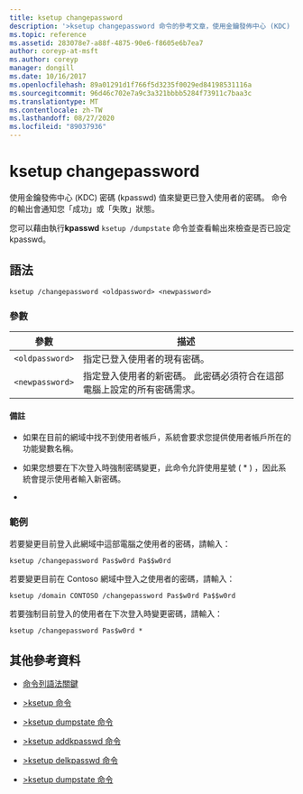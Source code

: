 ```yaml
---
title: ksetup changepassword
description: '>ksetup changepassword 命令的參考文章，使用金鑰發佈中心 (KDC) 密碼 (kpasswd) 值來變更已登入使用者的密碼。'
ms.topic: reference
ms.assetid: 283078e7-a88f-4875-90e6-f8605e6b7ea7
author: coreyp-at-msft
ms.author: coreyp
manager: dongill
ms.date: 10/16/2017
ms.openlocfilehash: 89a01291d1f766f5d3235f0029ed84198531116a
ms.sourcegitcommit: 96d46c702e7a9c3a321bbbb5284f73911c7baa3c
ms.translationtype: MT
ms.contentlocale: zh-TW
ms.lasthandoff: 08/27/2020
ms.locfileid: "89037936"
---
```

# <a name="ksetup-changepassword"></a>ksetup changepassword

使用金鑰發佈中心 (KDC) 密碼 (kpasswd) 值來變更已登入使用者的密碼。 命令的輸出會通知您「成功」或「失敗」狀態。

您可以藉由執行**kpasswd** `ksetup /dumpstate` 命令並查看輸出來檢查是否已設定 kpasswd。


## <a name="syntax"></a>語法

```
ksetup /changepassword <oldpassword> <newpassword>
```

### <a name="parameters"></a>參數

| 參數 | 描述 |
| --------- | ----------- |
| `<oldpassword>` | 指定已登入使用者的現有密碼。 |
| `<newpassword>` | 指定登入使用者的新密碼。 此密碼必須符合在這部電腦上設定的所有密碼需求。 |

#### <a name="remarks"></a>備註

- 如果在目前的網域中找不到使用者帳戶，系統會要求您提供使用者帳戶所在的功能變數名稱。

- 如果您想要在下次登入時強制密碼變更，此命令允許使用星號 ( * ) ，因此系統會提示使用者輸入新密碼。

-

### <a name="examples"></a>範例

若要變更目前登入此網域中這部電腦之使用者的密碼，請輸入：

```
ksetup /changepassword Pas$w0rd Pa$$w0rd
```

若要變更目前在 Contoso 網域中登入之使用者的密碼，請輸入：

```
ksetup /domain CONTOSO /changepassword Pas$w0rd Pa$$w0rd
```

若要強制目前登入的使用者在下次登入時變更密碼，請輸入：

```
ksetup /changepassword Pas$w0rd *
```

## <a name="additional-references"></a>其他參考資料

- [命令列語法關鍵](command-line-syntax-key.md)

- [>ksetup 命令](ksetup.md)

- [>ksetup dumpstate 命令](ksetup-dumpstate.md)

- [>ksetup addkpasswd 命令](ksetup-addkpasswd.md)

- [>ksetup delkpasswd 命令](ksetup-delkpasswd.md)

- [>ksetup dumpstate 命令](ksetup-dumpstate.md)
